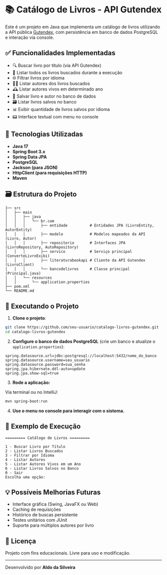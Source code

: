 
# 📚 Catálogo de Livros - API Gutendex

Este é um projeto em Java que implementa um catálogo de livros utilizando a API pública [Gutendex](https://gutendex.com/), com persistência em banco de dados PostgreSQL e interação via console.

## ✅ Funcionalidades Implementadas

- 🔍 Buscar livro por título (via API Gutendex)
- 📖 Listar todos os livros buscados durante a execução
- 🌐 Filtrar livros por idioma
- 🧑‍💼 Listar autores dos livros buscados
- 🕰️ Listar autores vivos em determinado ano
- 💾 Salvar livro e autor no banco de dados
- 🗃️ Listar livros salvos no banco
- 📊 Exibir quantidade de livros salvos por idioma
- 📟 Interface textual com menu no console

## 🧰 Tecnologias Utilizadas

- **Java 17**
- **Spring Boot 3.x**
- **Spring Data JPA**
- **PostgreSQL**
- **Jackson (para JSON)**
- **HttpClient (para requisições HTTP)**
- **Maven**

## 🗃️ Estrutura do Projeto

```
├── src
│   ├── main
│   │   ├── java
│   │   │   └── br.com
│   │   │       ├── entidade          # Entidades JPA (LivroEntity, AutorEntity)
│   │   │       ├── modelo            # Modelos mapeados da API (Livro, Autor)
│   │   │       ├── repositorio       # Interfaces JPA (LivroRepository, AutoRepository)
│   │   │       ├── servico           # Serviço principal (ConverteLivroExibi)
│   │   │       ├── literaturabookapi # Cliente da API Gutendex (LivroClient)
│   │   │       └── bancodelivros     # Classe principal (Principal.java)
│   │   └── resources
│   │       └── application.properties
├── pom.xml
└── README.md
```

## 🧪 Executando o Projeto

1. **Clone o projeto**:

```bash
git clone https://github.com/seu-usuario/catalogo-livros-gutendex.git
cd catalogo-livros-gutendex
```

2. **Configure o banco de dados PostgreSQL** (crie um banco e atualize o `application.properties`):

```properties
spring.datasource.url=jdbc:postgresql://localhost:5432/nome_do_banco
spring.datasource.username=seu_usuario
spring.datasource.password=sua_senha
spring.jpa.hibernate.ddl-auto=update
spring.jpa.show-sql=true
```

3. **Rode a aplicação:**

Via terminal ou no IntelliJ:
```bash
mvn spring-boot:run
```

4. **Use o menu no console para interagir com o sistema.**

## 📸 Exemplo de Execução

```
========= Catálogo de Livros =========

1 - Buscar Livro por Título
2 - Listar Livros Buscados
3 - Filtrar por Idioma
4 - Listar Autores
5 - Listar Autores Vivos em um Ano
6 - Listar Livros Salvos no Banco
0 - Sair
Escolha uma opção:
```

## 💡 Possíveis Melhorias Futuras

- Interface gráfica (Swing, JavaFX ou Web)
- Caching de requisições
- Histórico de buscas persistente
- Testes unitários com JUnit
- Suporte para múltiplos autores por livro

## 📄 Licença

Projeto com fins educacionais. Livre para uso e modificação.

---

Desenvolvido por **Aldo da Silveira**
